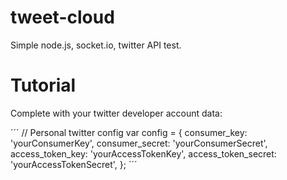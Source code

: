 ﻿# tweet-cloud

Simple node.js, socket.io, twitter API test.

# Tutorial

Complete with your twitter developer account data:

´´´
// Personal twitter config
var config = {
    consumer_key: 'yourConsumerKey',
    consumer_secret: 'yourConsumerSecret',
    access_token_key: 'yourAccessTokenKey',
    access_token_secret: 'yourAccessTokenSecret',
};
´´´



